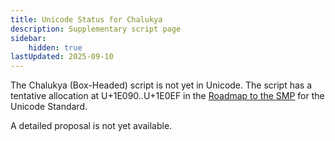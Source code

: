 ```yaml
---
title: Unicode Status for Chalukya
description: Supplementary script page
sidebar:
    hidden: true
lastUpdated: 2025-09-10
---
```


The Chalukya (Box-Headed) script is not yet in Unicode. The script has a tentative allocation at U+1E090..U+1E0EF in the [Roadmap to the SMP](http://www.unicode.org/roadmaps/smp/) for the Unicode Standard.

[comment]: # (end of intro)

[comment]: # (start of blocks)



[comment]: # (end of blocks)

[comment]: # (start of chars)



[comment]: # (end of chars)

[comment]: # (start of rest)

A detailed proposal is not yet available.
